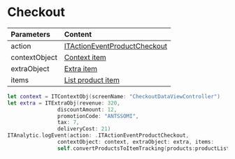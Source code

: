 # Checkout

| **Parameters** | **Content** |
| :--- | :--- |
| action | [ITActionEventProductCheckout](../tracking-event/log-event.md) |
| contextObject | [Context item](../tracking-parameters/context-param.md) |
| extraObject | [Extra item](../tracking-parameters/extra-param.md) |
| items | [List product item](../tracking-parameters/items-param.md#creating-an-itproductobj-object) |

```swift
let context = ITContextObj(screenName: "CheckoutDataViewController")
let extra = ITExtraObj(revenue: 320,
                discountAmount: 12,
                promotionCode: "ANTSSOMI",
                tax: 7,
                deliveryCost: 21)
ITAnalytic.logEvent(action: .ITActionEventProductCheckout, 
                contextObject: context, extraObject: extra, items: 
                self.convertProductsToItemTracking(products:productList))
```

